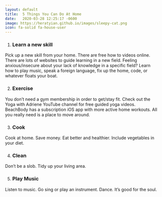 ```yaml
---
layout: default
title:  5 Things You Can Do At Home
date:   2020-03-28 12:25:17 -0600
image: https://heratyian.github.io/images/sleepy-cat.png
icon: fa-solid fa-house-user
---
```


1. ### Learn a new skill
Pick up a new skill from your home. There are free how to videos online. There are lots of websites to guide learning in a new field. Feeling anxious/insecure about your lack of knowledge in a specific field? Learn how to play music, speak a foreign language, fix up the home, code, or whatever floats your boat.

2. ### Exercise
You don’t need a gym membership in order to get/stay fit. Check out the Yoga with Adriene YouTube channel for free guided yoga videos. BeachBody has a subscription iOS app with more active home workouts. All you really need is a place to move around. 

3. ### Cook
Cook at home. Save money. Eat better and healthier. Include vegetables in your diet.

4. ### Clean
Don’t be a slob. Tidy up your living area.

5. ### Play Music
Listen to music. Go sing or play an instrument. Dance. It’s good for the soul.
